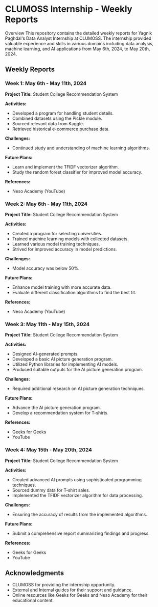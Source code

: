 
# CLUMOSS Internship - Weekly Reports

Overview
This repository contains the detailed weekly reports for Yagnik Paghdal's Data Analyst Internship at CLUMOSS. The internship provided valuable experience and skills in various domains including data analysis, machine learning, and AI applications from May 6th, 2024, to May 20th, 2024.

## Weekly Reports

### Week 1: May 6th - May 11th, 2024
**Project Title:** Student College Recommendation System

**Activities:**
- Developed a program for handling student details.
- Combined datasets using the Pickle module.
- Sourced relevant data from Kaggle.
- Retrieved historical e-commerce purchase data.

**Challenges:**
- Continued study and understanding of machine learning algorithms.

**Future Plans:**
- Learn and implement the TFIDF vectorizer algorithm.
- Study the random forest classifier for improved model accuracy.

**References:**
- Neso Academy (YouTube)

### Week 2: May 6th - May 11th, 2024
**Project Title:** Student College Recommendation System

**Activities:**
- Created a program for selecting universities.
- Trained machine learning models with collected datasets.
- Learned various model training techniques.
- Strived for improved accuracy in model predictions.

**Challenges:**
- Model accuracy was below 50%.

**Future Plans:**
- Enhance model training with more accurate data.
- Evaluate different classification algorithms to find the best fit.

**References:**
- Neso Academy (YouTube)

### Week 3: May 11th - May 15th, 2024
**Project Title:** Student College Recommendation System

**Activities:**
- Designed AI-generated prompts.
- Developed a basic AI picture generation program.
- Utilized Python libraries for implementing AI models.
- Produced suitable outputs for the AI picture generation program.

**Challenges:**
- Required additional research on AI picture generation techniques.

**Future Plans:**
- Advance the AI picture generation program.
- Develop a recommendation system for T-shirts.

**References:**
- Geeks for Geeks
- YouTube

### Week 4: May 15th - May 20th, 2024
**Project Title:** Student College Recommendation System

**Activities:**
- Created advanced AI prompts using sophisticated programming techniques.
- Sourced dummy data for T-shirt sales.
- Implemented the TFIDF vectorizer algorithm for data processing.

**Challenges:**
- Ensuring the accuracy of results from the implemented algorithms.

**Future Plans:**
- Submit a comprehensive report summarizing findings and progress.

**References:**
- Geeks for Geeks
- YouTube

## Acknowledgments
- CLUMOSS for providing the internship opportunity.
- External and Internal guides for their support and guidance.
- Online resources like Geeks for Geeks and Neso Academy for their educational content.

